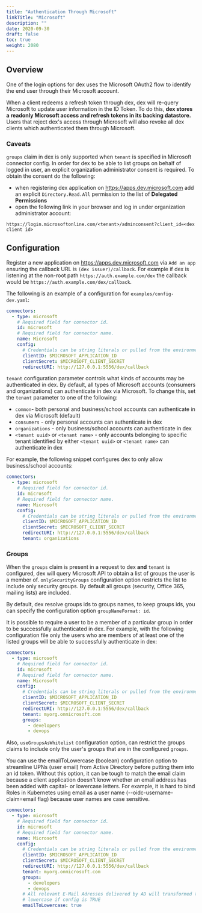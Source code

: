 ```yaml
---
title: "Authentication Through Microsoft"
linkTitle: "Microsoft"
description: ""
date: 2020-09-30
draft: false
toc: true
weight: 2080
---
```


## Overview

One of the login options for dex uses the Microsoft OAuth2 flow to identify the
end user through their Microsoft account.

When a client redeems a refresh token through dex, dex will re-query Microsoft
to update user information in the ID Token. To do this, __dex stores a readonly
Microsoft access and refresh tokens in its backing datastore.__ Users that
reject dex's access through Microsoft will also revoke all dex clients which
authenticated them through Microsoft.

### Caveats

`groups` claim in dex is only supported when `tenant` is specified in Microsoft
connector config. In order for dex to be able to list groups on behalf of
logged in user, an explicit organization administrator consent is required. To
obtain the consent do the following:

  - when registering dex application on https://apps.dev.microsoft.com add
    an explicit `Directory.Read.All` permission to the list of __Delegated
    Permissions__
  - open the following link in your browser and log in under organization
    administrator account:

`https://login.microsoftonline.com/<tenant>/adminconsent?client_id=<dex client id>`

## Configuration

Register a new application on https://apps.dev.microsoft.com via `Add an app`
ensuring the callback URL is `(dex issuer)/callback`. For example if dex
is listening at the non-root path `https://auth.example.com/dex` the callback
would be `https://auth.example.com/dex/callback`.

The following is an example of a configuration for `examples/config-dev.yaml`:

```yaml
connectors:
  - type: microsoft
    # Required field for connector id.
    id: microsoft
    # Required field for connector name.
    name: Microsoft
    config:
      # Credentials can be string literals or pulled from the environment.
      clientID: $MICROSOFT_APPLICATION_ID
      clientSecret: $MICROSOFT_CLIENT_SECRET
      redirectURI: http://127.0.0.1:5556/dex/callback
```

`tenant` configuration parameter controls what kinds of accounts may be
authenticated in dex. By default, all types of Microsoft accounts (consumers
and organizations) can authenticate in dex via Microsoft. To change this, set
the `tenant` parameter to one of the following:

- `common`- both personal and business/school accounts can authenticate in dex
  via Microsoft (default)
- `consumers` - only personal accounts can authenticate in dex
- `organizations` - only business/school accounts can authenticate in dex
- `<tenant uuid>` or `<tenant name>` - only accounts belonging to specific
  tenant identified by either `<tenant uuid>` or `<tenant name>` can
  authenticate in dex

For example, the following snippet configures dex to only allow business/school
accounts:

```yaml
connectors:
  - type: microsoft
    # Required field for connector id.
    id: microsoft
    # Required field for connector name.
    name: Microsoft
    config:
      # Credentials can be string literals or pulled from the environment.
      clientID: $MICROSOFT_APPLICATION_ID
      clientSecret: $MICROSOFT_CLIENT_SECRET
      redirectURI: http://127.0.0.1:5556/dex/callback
      tenant: organizations
```

### Groups

When the `groups` claim is present in a request to dex __and__ `tenant` is
configured, dex will query Microsoft API to obtain a list of groups the user is
a member of. `onlySecurityGroups` configuration option restricts the list to
include only security groups. By default all groups (security, Office 365,
mailing lists) are included.

By default, dex resolve groups ids to groups names, to keep groups ids, you can
specify the configuration option `groupNameFormat: id`.

It is possible to require a user to be a member of a particular group in order
to be successfully authenticated in dex. For example, with the following
configuration file only the users who are members of at least one of the listed
groups will be able to successfully authenticate in dex:

```yaml
connectors:
  - type: microsoft
    # Required field for connector id.
    id: microsoft
    # Required field for connector name.
    name: Microsoft
    config:
      # Credentials can be string literals or pulled from the environment.
      clientID: $MICROSOFT_APPLICATION_ID
      clientSecret: $MICROSOFT_CLIENT_SECRET
      redirectURI: http://127.0.0.1:5556/dex/callback
      tenant: myorg.onmicrosoft.com
      groups:
        - developers
        - devops
```

Also, `useGroupsAsWhitelist` configuration option, can restrict the groups
claims to include only the user's groups that are in the configured `groups`.

You can use the emailToLowercase (boolean) configuration option to streamline 
UPNs (user email) from Active Directory before putting them into an id token.
Without this option, it can be tough to match the email claim because a client 
application doesn't know whether an email address has been added with 
capital- or lowercase letters.
For example, it is hard to bind Roles in Kubernetes using email as a user name 
(--oidc-username-claim=email flag) because user names are case sensitive.

```yaml
connectors:
  - type: microsoft
    # Required field for connector id.
    id: microsoft
    # Required field for connector name.
    name: Microsoft
    config:
      # Credentials can be string literals or pulled from the environment.
      clientID: $MICROSOFT_APPLICATION_ID
      clientSecret: $MICROSOFT_CLIENT_SECRET
      redirectURI: http://127.0.0.1:5556/dex/callback
      tenant: myorg.onmicrosoft.com
      groups:
        - developers
        - devops
      # All relevant E-Mail Adresses delivered by AD will transformed to
      # lowercase if config is TRUE
      emailToLowercase: true
```